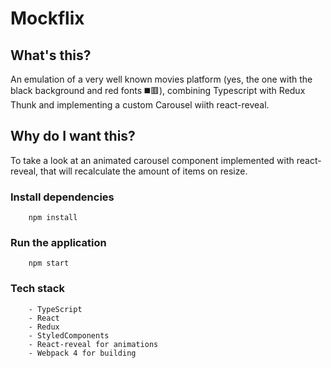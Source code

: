 # Mockflix

## What's this?

An emulation of a very well known movies platform (yes, the one with the black background and red fonts :black_medium_square::red_square:), combining Typescript with Redux Thunk and implementing a custom Carousel wiith react-reveal.

## Why do I want this?
To take a look at an animated carousel component implemented with react-reveal, that will recalculate the amount of items on resize.

### Install dependencies
```
    npm install
```

### Run the application
```
    npm start
```

### Tech stack
```
    - TypeScript
    - React
    - Redux
    - StyledComponents
    - React-reveal for animations
    - Webpack 4 for building
```


